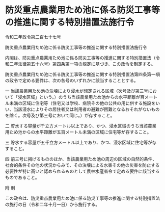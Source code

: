 # 防災重点農業用ため池に係る防災工事等の推進に関する特別措置法施行令

令和二年政令第二百七十七号

防災重点農業用ため池に係る防災工事等の推進に関する特別措置法施行令

内閣は、防災重点農業用ため池に係る防災工事等の推進に関する特別措置法（令和二年法律第五十六号）第四条第一項の規定に基づき、この政令を制定する。

防災重点農業用ため池に係る防災工事等の推進に関する特別措置法第四条第一項の政令で定める要件は、次の各号のいずれかに該当することとする。

一 当該農業用ため池の決壊により浸水が想定される区域（次号及び第三号において「浸水区域」という。）のうち当該農業用ため池からの水平距離が百メートル未満の区域に住宅等（住宅又は学校、病院その他の公共の用に供する施設をいい、当該浸水によりその居住者又は利用者の避難が困難となるおそれがないものを除く。次号及び第三号において同じ。）が存すること。

二 貯水する容量が千立方メートル以上であり、かつ、浸水区域のうち当該農業用ため池からの水平距離が五百メートル未満の区域に住宅等が存すること。

三 貯水する容量が五千立方メートル以上であり、かつ、浸水区域に住宅等が存すること。

四 前三号に掲げるもののほか、当該農業用ため池の周辺の区域の自然的条件、社会的条件その他の状況からみて、その決壊による水害その他の災害を防止する必要性が特に高いと認められるものとして農林水産省令で定める要件に該当するものであること。

附 則

この政令は、防災重点農業用ため池に係る防災工事等の推進に関する特別措置法の施行の日（令和二年十月一日）から施行する。
